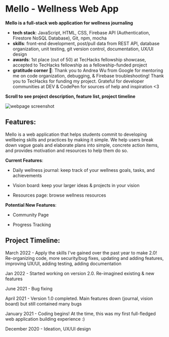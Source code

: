 # Mello - Wellness Web App
**Mello is a full-stack web application for wellness journaling**
* **tech stack**: JavaScript, HTML, CSS, Firebase API (Authentication, Firestore NoSQL Database), Git, npm, mocha
* **skills**: front-end development, post/pull data from REST API, database organization, unit testing, git version control, documentation, UX/UI design
* **awards**: 1st place (out of 50) at TecHacks fellowship showcase, accepted to TecHacks fellowship as a fellowship-funded project
* **gratitude corner 💖**: Thank you to Andrea Wu from Google for mentoring me on code organization, debugging, & Firebase troubleshooting! Thank you to TecHacks for funding my project. Grateful for developer communities at DEV & CodePen for sources of help and inspiration <3

**Scroll to see project description, feature list, project timeline**


![webpage screenshot](https://github.com/larinachen/Mello-Web-Application/blob/master/resources/mello%20cover%20pic.png?raw=true)


## Features:

Mello is a web application that helps students commit to developing wellbeing skills and practices by making it simple. We help users break down vague goals and elaborate plans into simple, concrete action items, and provides motivation and resources to help them do so. 

**Current Features**:
* Daily wellness journal: keep track of your wellness goals, tasks, and achievements 

* Vision board: keep your larger ideas & projects in your vision

* Resources page: browse wellness resources

**Potential New Features**:
* Community Page

* Progress Tracking




## Project Timeline:

March 2022 - Apply the skills I've gained over the past year to make 2.0! Re-organizing code, more security/bug fixes, updating and adding features, improving UX/UI, adding testing, adding documentation

Jan 2022 - Started working on version 2.0. Re-imagined existing & new features

June 2021 - Bug fixing

April 2021 - Version 1.0 completed. Main features down (journal, vision board) but still contained many bugs

January 2021 - Coding begins! At the time, this was my first full-fledged web application building experience :)

December 2020 - Ideation, UX/UI design




